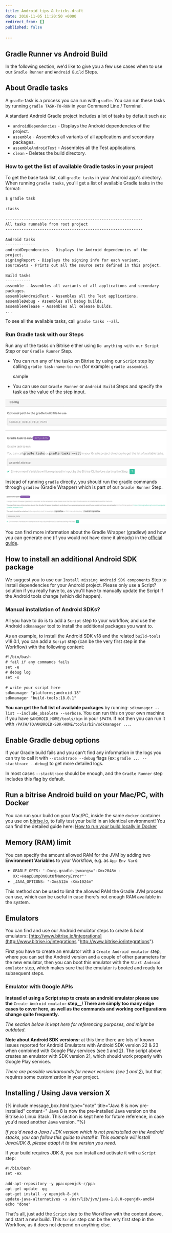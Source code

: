 ```yaml
---
title: Android tips & tricks-draft
date: 2018-11-05 11:20:50 +0000
redirect_from: []
published: false

---
```

## Gradle Runner vs Android Build

In the following section, we'd like to give you a few use cases when to use our `Gradle Runner` and `Android Build` Steps. 

## About Gradle tasks

A `gradle` task is a process you can run with `gradle`. You can run these tasks by running `gradle TASK-TO-RUN` in your Command Line / Terminal.

A standard Android Gradle project includes a lot of tasks by default such as:

* `androidDependencies` - Displays the Android dependencies of the project.
* `assemble` - Assembles all variants of all applications and secondary packages.
* `assembleAndroidTest` - Assembles all the Test applications.
* `clean` - Deletes the build directory.

### How to get the list of available Gradle tasks in your project

To get the base task list, call `gradle tasks` in your Android app's directory. When running `gradle tasks`, you'll get a list of available Gradle tasks in the format:

    $ gradle task
    
    :tasks
    
    ------------------------------------------------------------
    All tasks runnable from root project
    ------------------------------------------------------------
    
    Android tasks
    -------------
    androidDependencies - Displays the Android dependencies of the project.
    signingReport - Displays the signing info for each variant.
    sourceSets - Prints out all the source sets defined in this project.
    
    Build tasks
    -----------
    assemble - Assembles all variants of all applications and secondary packages.
    assembleAndroidTest - Assembles all the Test applications.
    assembleDebug - Assembles all Debug builds.
    assembleRelease - Assembles all Release builds.
    ...

To see all the available tasks, call `gradle tasks --all`.

### Run Gradle task with our Steps

Run any of the tasks on Bitrise either using `Do anything with our Script` Step or our `Gradle Runner` Step.

* You can run any of the tasks on Bitrise by using our `Script` step by calling `gradle task-name-to-run` (for example: `gradle assemble`).

  sample
* You can use our `Gradle Runner` or `Android Build` Steps and specify the task as the value of the step input.

![](/img/gradle-task.png) Instead of running `gradle` directly, you should run the gradle commands through `gradlew` (Gradle Wrapper) which is part of our `Gradle Runner` Step.

![](/img/gradlew.png)

You can find more information about the Gradle Wrapper (gradlew) and how you can generate one (if you would not have done it already) in the [official guide](https://docs.gradle.org/current/userguide/gradle_wrapper.html).

## How to install an additional Android SDK package

We suggest you to use our `Install missing Android SDK components` Step to install dependencies for your Android project. Please only use a Script? solution if you really have to, as you'll have to manually update the Script if the Android tools change (which did happen).

### Manual installation of Android SDKs?

All you have to do is to add a `Script` step to your workflow, and use the Android `sdkmanager` tool to install the additional packages you want to.

As an example, to install the Android SDK v18 and the related `build-tools` v18.0.1, you can add a `Script` step (can be the very first step in the Workflow) with the following content:

    #!/bin/bash
    # fail if any commands fails
    set -e
    # debug log
    set -x
    
    # write your script here
    sdkmanager "platforms;android-18"
    sdkmanager "build-tools;18.0.1"

**You can get the full list of available packages** by running: `sdkmanager --list --include_obsolete --verbose`. You can run this on your own machine if you have `$ANDROID_HOME/tools/bin` in your `$PATH`. If not then you can run it with `/PATH/TO/ANDROID-SDK-HOME/tools/bin/sdkmanager ...`.

## Enable Gradle debug options

If your Gradle build fails and you can't find any information in the logs you can try to call it with `--stacktrace --debug` flags (ex: `gradle ... --stacktrace --debug`) to get more detailed logs.

In most cases `--stacktrace` should be enough, and the `Gradle Runner` step includes this flag by default.

## Run a bitrise Android build on your Mac/PC, with Docker

You can run your build on your Mac/PC, inside the same `docker` container you use on [bitrise.io](https://www.bitrise.io), to fully test your build in an identical environment! You can find the detailed guide here: [How to run your build locally in Docker](/docker/run-your-build-locally-in-docker/)

## Memory (RAM) limit

You can specify the amount allowed RAM for the JVM by adding two **Environment Variables** to your Workflow, e.g. as `App Env Var`s:

* `GRADLE_OPTS: '-Dorg.gradle.jvmargs="-Xmx2048m -XX:+HeapDumpOnOutOfMemoryError"'`
* `_JAVA_OPTIONS: "-Xms512m -Xmx1024m"`

This method can be used to limit the allowed RAM the Gradle JVM process can use, which can be useful in case there's not enough RAM available in the system.

## Emulators

You can find and use our Android emulator steps to create & boot emulators: [http://www.bitrise.io/integrations](http://www.bitrise.io/integrations "http://www.bitrise.io/integrations").

First you have to create an emulator with a `Create Android emulator` step, where you can set the Android version and a couple of other parameters for the new emulator, then you can boot this emulator with the `Start Android emulator` step, which makes sure that the emulator is booted and ready for subsequent steps.

### Emulator with Google APIs

**Instead of using a Script step to create an android emulator please use the** `Create Android emulator` **step__! There are simply too many edge cases to cover here, as well as the commands and working configurations change quite frequently.**

_The section below is kept here for referencing purposes, and might be outdated._

**Note about Android SDK versions:** at this time there are lots of known issues reported for Android Emulators with Android SDK version 22 & 23 when combined with Google Play services (see [1](http://stackoverflow.com/questions/32856919/androidstudio-emulator-wont-run-unless-you-update-google-play-services) and [2](https://code.google.com/p/android/issues/detail?id=176348)). The script above creates an emulator with SDK version 21, which should work properly with Google Play services.

_There are possible workarounds for newer versions (see_ [_1_](http://stackoverflow.com/questions/34329363/app-wont-run-unless-you-update-google-play-services-with-google-maps-api-andr) _and_ [_2_](http://stackoverflow.com/questions/33114112/app-wont-run-unless-you-update-google-play-services)), but that requires some customization in your project.

## Installing / Using Java version X

{% include message_box.html type="note" title="Java 8 is now pre-installed" content=" Java 8 is now the pre-installed Java version on the Bitrise.io Linux Stack. This section is kept here for future reference, in case you'd need another Java version. "%}

_If you'd need a Java / JDK version which is not preinstalled on the Android stacks, you can follow this guide to install it. This example will install Java/JDK 8, please adapt it to the version you need._

If your build requires JDK 8, you can install and activate it with a `Script` step:

    #!/bin/bash
    set -ex
    
    add-apt-repository -y ppa:openjdk-r/ppa
    apt-get update -qq
    apt-get install -y openjdk-8-jdk
    update-java-alternatives -s /usr/lib/jvm/java-1.8.0-openjdk-amd64
    echo "done"

That's all, just add the `Script` step to the Workflow with the content above, and start a new build. This `Script` step can be the very first step in the Workflow, as it does not depend on anything else.